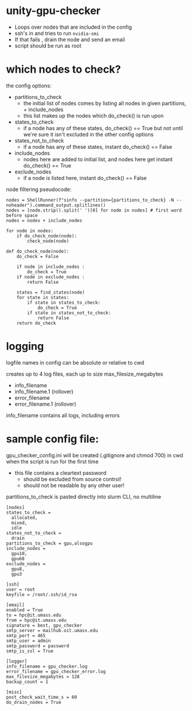 # unity-gpu-checker
* Loops over nodes that are included in the config
* ssh's in and tries to run `nvidia-smi`
* If that fails , drain the node and send an email
* script should be run as root

# which nodes to check?
the config options:
* partitions_to_check
  * the initial list of nodes comes by listing all nodes in given partitions, + include_nodes
  * this list makes up the nodes which do_check() is run upon
* states_to_check
  * if a node has any of these states, do_check() == True but not until we're sure it isn't excluded in the other config options
* states_not_to_check 
  * if a node has any of these states, instant do_check() == False
* include_nodes
  * nodes here are added to initial list, and nodes here get instant do_check() == True
* exclude_nodes
  * if a node is listed here, instant do_check() == False

node filtering pseudocode:
```
nodes = ShellRunner(f"sinfo --partition={partitions_to_check} -N --noheader").command_output.splitlines()
nodes = [node.strip().split(' ')[0] for node in nodes] # first word before space
nodes = nodes + include_nodes

for node in nodes:
    if do_check_node(node):
        check_node(node)

def do_check_node(node):
    do_check = False
    
    if node in include_nodes : 
        do_check = True
    if node in exclude_nodes :
        return False

    states = find_states(node)
    for state in states:
        if state in states_to_check:
            do_check = True
        if state in states_not_to_check:
            return False
    return do_check
```

# logging
logfile names in config can be absolute or relative to cwd

creates up to 4 log files, each up to size max_filesize_megabytes
  * info_filename
  * info_filename.1 (rollover)
  * error_filename
  * error_filename.1 (rollover)

info_filename contains all logs, including errors

# sample config file:
gpu_checker_config.ini will be created (.gitignore and chmod 700) in cwd when the script is run for the first time
* this file contains a cleartext password
  * should be excluded from source control!
  * should not be readable by any other user!

partitions_to_check is pasted directly into slurm CLI, no multiline

```
[nodes]
states_to_check = 
  allocated,
  mixed,
  idle
states_not_to_check = 
  drain
partitions_to_check = gpu,alsogpu
include_nodes = 
  gpu10,
  gpu68
exclude_nodes =
  gpu8,
  gpu3

[ssh]
user = root
keyfile = /root/.ssh/id_rsa

[email]
enabled = True
to = hpc@it.umass.edu
from = hpc@it.umass.edu
signature = best, gpu_checker
smtp_server = mailhub.oit.umass.edu
smtp_port = 465
smtp_user = admin
smtp_password = password
smtp_is_ssl = True

[logger]
info_filename = gpu_checker.log
error_filename = gpu_checker_error.log
max_filesize_megabytes = 128
backup_count = 1

[misc]
post_check_wait_time_s = 60
do_drain_nodes = True

```
